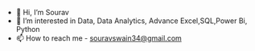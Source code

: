 - 👋 Hi, I’m Sourav
- 👀 I’m interested in Data, Data Analytics, Advance Excel,SQL,Power Bi, Python
- 📫 How to reach me - souravswain34@gmail.com

<!---
sourav6263/sourav6263 is a ✨ special ✨ repository because its `README.md` (this file) appears on your GitHub profile.
You can click the Preview link to take a look at your changes.
--->
